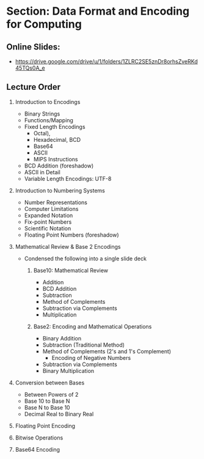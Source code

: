# Section: Data Format and Encoding for Computing
## Online Slides: 
  * https://drive.google.com/drive/u/1/folders/1ZLRC2SE5znDr8orhsZveRKd45TQs0A_e
  
## Lecture Order
  1. Introduction to Encodings
     * Binary Strings
     * Functions/Mapping
     * Fixed Length Encodings
       - Octal), 
       - Hexadecimal, BCD
       - Base64
       - ASCII
       - MIPS Instructions
     * BCD Addition (foreshadow)
     * ASCII in Detail
     * Variable Length Encodings:  UTF-8
  
  1. Introduction to Numbering Systems
     * Number Representations
     * Computer Limitations
     * Expanded Notation
     * Fix-point Numbers
     * Scientific Notation
     * Floating Point Numbers (foreshadow)
  
  1. Mathematical Review & Base 2 Encodings
     * Condensed the following into a single slide deck
       1. Base10: Mathematical Review
          * Addition
          * BCD Addition
          * Subtraction
          * Method of Complements
          * Subtraction via Complements
          * Multiplication
       
       1. Base2: Encoding and Mathematical Operations
          * Binary Addition
          * Subtraction (Traditional Method)
          * Method of Complements (2's and 1's Complement)
            - Encoding of Negative Numbers
          * Subtraction via Complements
          * Binary Multiplication
  
  1. Conversion between Bases
     * Between Powers of 2
     * Base 10 to Base N
     * Base N to Base 10
     * Decimal Real to Binary Real

  1. Floating Point Encoding
  
  1. Bitwise Operations

  1. Base64 Encoding

